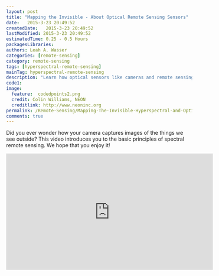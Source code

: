 ```yaml
---
layout: post
title: "Mapping the Invisible - About Optical Remote Sensing Sensors"
date:   2015-3-23 20:49:52
createdDate:   2015-3-23 20:49:52
lastModified: 2015-3-23 20:49:52
estimatedTime: 0.25 - 0.5 Hours
packagesLibraries:
authors: Leah A. Wasser
categories: [remote-sensing]
category: remote-sensing
tags: [hyperspectral-remote-sensing]
mainTag: hyperspectral-remote-sensing
description: "Learn how optical sensors like cameras and remote sensing sensors like Landsat and MODIS work."
code1: 
image:
  feature:  codedpoints2.png
  credit: Colin Williams, NEON
  creditlink: http://www.neoninc.org
permalink: /Remote-Sensing/Mapping-The-Invisible-Hyperspectral-and-Optical-Sensors/
comments: true
---
```




Did you ever wonder how your camera captures images of the things we see outside? This video introduces you to the basic principles of spectral remote sensing. We hope that you enjoy it!

<iframe width="560" height="315" src="https://www.youtube.com/embed/3iaFzafWJQE?rel=0" frameborder="0" allowfullscreen></iframe>